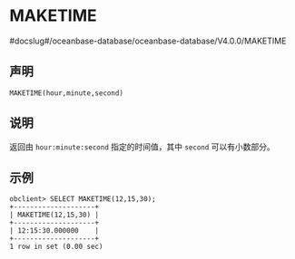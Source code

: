 MAKETIME 
=============================
#docslug#/oceanbase-database/oceanbase-database/V4.0.0/MAKETIME


声明 
-----------------------

```unknow
MAKETIME(hour,minute,second)
```



说明 
-----------------------

返回由 `hour:minute:second` 指定的时间值，其中 `second` 可以有小数部分。

示例 
-----------------------

```unknow
obclient> SELECT MAKETIME(12,15,30);
+--------------------+
| MAKETIME(12,15,30) |
+--------------------+
| 12:15:30.000000    |
+--------------------+
1 row in set (0.00 sec)
```


